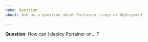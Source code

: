 ```yaml
---
name: Question
about: Ask us a question about Portainer usage or deployment

---
```


<!--

You can find more information about Portainer support framework policy here: https://www.portainer.io/2019/04/portainer-support-policy/

Do you need help or have a question? Come chat with us on Slack http://portainer.io/slack/

Also, be sure to check our FAQ and documentation first: https://portainer.readthedocs.io
-->

**Question**:
How can I deploy Portainer on... ?
